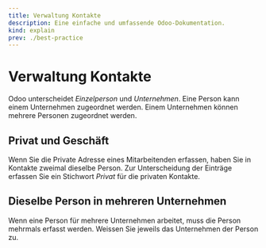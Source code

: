 ```yaml
---
title: Verwaltung Kontakte
description: Eine einfache und umfassende Odoo-Dokumentation.
kind: explain
prev: ./best-practice
---
```


# Verwaltung Kontakte

Odoo unterscheidet _Einzelperson_ und _Unternehmen_. Eine Person kann einem Unternehmen zugeordnet werden. Einem Unternehmen können mehrere Personen zugeordnet werden.

## Privat und Geschäft

Wenn Sie die Private Adresse eines Mitarbeitenden erfassen, haben Sie in Kontakte zweimal dieselbe Person. Zur Unterscheidung der Einträge erfassen Sie ein Stichwort _Privat_ für die privaten Kontakte.

## Dieselbe Person in mehreren Unternehmen

Wenn eine Person für mehrere Unternehmen arbeitet, muss die Person mehrmals erfasst werden. Weissen Sie jeweils das Unternehmen der Person zu.
